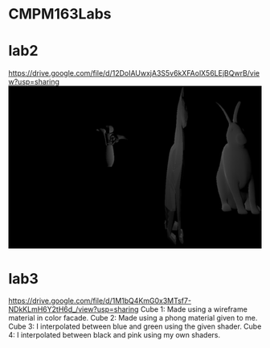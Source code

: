 # CMPM163Labs
# lab2
https://drive.google.com/file/d/12DoIAUwxjA3S5v6kXFAolX56LEjBQwrB/view?usp=sharing
![](lab2/lab2_scene.png)

# lab3
https://drive.google.com/file/d/1M1bQ4KmG0x3MTsf7-NDkKLmH6Y2tH6d_/view?usp=sharing
Cube 1: Made using a wireframe material in color facade.
Cube 2: Made using a phong material given to me.
Cube 3: I interpolated between blue and green using the given shader.
Cube 4: I interpolated between black and pink using my own shaders.
